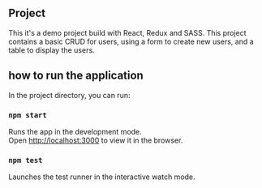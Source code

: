 ## Project

This it's a demo project build with React, Redux and SASS.
This project contains a basic CRUD for users, using a form to create new users, and a table to display the users.

## how to run the application

In the project directory, you can run:

### `npm start`

Runs the app in the development mode.<br>
Open [http://localhost:3000](http://localhost:3000) to view it in the browser.

### `npm test`

Launches the test runner in the interactive watch mode.<br>
